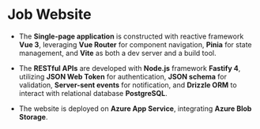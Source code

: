# Job Website

- The **Single-page application** is constructed with reactive framework **Vue 3**, leveraging **Vue Router** for component navigation, **Pinia** for state management, and **Vite** as both a dev server and a build tool.

- The **RESTful APIs** are developed with **Node.js** framework **Fastify 4**, utilizing **JSON Web Token** for authentication, **JSON schema** for validation, **Server-sent events** for notification, and **Drizzle ORM** to interact with relational database **PostgreSQL**.

- The website is deployed on **Azure App Service**, integrating **Azure Blob Storage**.
